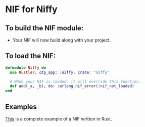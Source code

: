 # NIF for Niffy

## To build the NIF module:

- Your NIF will now build along with your project.

## To load the NIF:

```elixir
defmodule Niffy do
  use Rustler, otp_app: :niffy, crate: "niffy"

  # When your NIF is loaded, it will override this function.
  def add(_a, _b), do: :erlang.nif_error(:nif_not_loaded)
end
```

## Examples

[This](https://github.com/rusterlium/NifIo) is a complete example of a NIF written in Rust.

